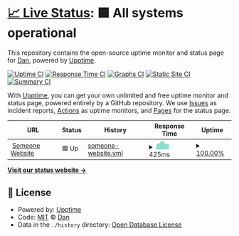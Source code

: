 # [📈 Live Status](https://status.someonebot.xyz): <!--live status--> **🟩 All systems operational**

This repository contains the open-source uptime monitor and status page for [Dan](https://loopios7.xyz), powered by [Upptime](https://github.com/upptime/upptime).

[![Uptime CI](https://github.com/loopios7/someone-uptime/workflows/Uptime%20CI/badge.svg)](https://github.com/loopios7/someone-uptime/actions?query=workflow%3A%22Uptime+CI%22)
[![Response Time CI](https://github.com/loopios7/someone-uptime/workflows/Response%20Time%20CI/badge.svg)](https://github.com/loopios7/someone-uptime/actions?query=workflow%3A%22Response+Time+CI%22)
[![Graphs CI](https://github.com/loopios7/someone-uptime/workflows/Graphs%20CI/badge.svg)](https://github.com/loopios7/someone-uptime/actions?query=workflow%3A%22Graphs+CI%22)
[![Static Site CI](https://github.com/loopios7/someone-uptime/workflows/Static%20Site%20CI/badge.svg)](https://github.com/loopios7/someone-uptime/actions?query=workflow%3A%22Static+Site+CI%22)
[![Summary CI](https://github.com/loopios7/someone-uptime/workflows/Summary%20CI/badge.svg)](https://github.com/loopios7/someone-uptime/actions?query=workflow%3A%22Summary+CI%22)

With [Upptime](https://upptime.js.org), you can get your own unlimited and free uptime monitor and status page, powered entirely by a GitHub repository. We use [Issues](https://github.com/loopios7/someone-uptime/issues) as incident reports, [Actions](https://github.com/loopios7/someone-uptime/actions) as uptime monitors, and [Pages](https://status.someonebot.xyz) for the status page.

<!--start: status pages-->
<!-- This summary is generated by Upptime (https://github.com/upptime/upptime) -->
<!-- Do not edit this manually, your changes will be overwritten -->
<!-- prettier-ignore -->
| URL | Status | History | Response Time | Uptime |
| --- | ------ | ------- | ------------- | ------ |
| <img alt="" src="https://icons.duckduckgo.com/ip3/someonebot.xyz.ico" height="13"> [Someone Website](https://someonebot.xyz) | 🟩 Up | [someone-website.yml](https://github.com/Loopios7/someone-uptime/commits/HEAD/history/someone-website.yml) | <details><summary><img alt="Response time graph" src="./graphs/someone-website/response-time-week.png" height="20"> 425ms</summary><br><a href="https://status.someonebot.xyz/history/someone-website"><img alt="Response time 279" src="https://img.shields.io/endpoint?url=https%3A%2F%2Fraw.githubusercontent.com%2FLoopios7%2Fsomeone-uptime%2FHEAD%2Fapi%2Fsomeone-website%2Fresponse-time.json"></a><br><a href="https://status.someonebot.xyz/history/someone-website"><img alt="24-hour response time 413" src="https://img.shields.io/endpoint?url=https%3A%2F%2Fraw.githubusercontent.com%2FLoopios7%2Fsomeone-uptime%2FHEAD%2Fapi%2Fsomeone-website%2Fresponse-time-day.json"></a><br><a href="https://status.someonebot.xyz/history/someone-website"><img alt="7-day response time 425" src="https://img.shields.io/endpoint?url=https%3A%2F%2Fraw.githubusercontent.com%2FLoopios7%2Fsomeone-uptime%2FHEAD%2Fapi%2Fsomeone-website%2Fresponse-time-week.json"></a><br><a href="https://status.someonebot.xyz/history/someone-website"><img alt="30-day response time 456" src="https://img.shields.io/endpoint?url=https%3A%2F%2Fraw.githubusercontent.com%2FLoopios7%2Fsomeone-uptime%2FHEAD%2Fapi%2Fsomeone-website%2Fresponse-time-month.json"></a><br><a href="https://status.someonebot.xyz/history/someone-website"><img alt="1-year response time 279" src="https://img.shields.io/endpoint?url=https%3A%2F%2Fraw.githubusercontent.com%2FLoopios7%2Fsomeone-uptime%2FHEAD%2Fapi%2Fsomeone-website%2Fresponse-time-year.json"></a></details> | <details><summary><a href="https://status.someonebot.xyz/history/someone-website">100.00%</a></summary><a href="https://status.someonebot.xyz/history/someone-website"><img alt="All-time uptime 99.99%" src="https://img.shields.io/endpoint?url=https%3A%2F%2Fraw.githubusercontent.com%2FLoopios7%2Fsomeone-uptime%2FHEAD%2Fapi%2Fsomeone-website%2Fuptime.json"></a><br><a href="https://status.someonebot.xyz/history/someone-website"><img alt="24-hour uptime 100.00%" src="https://img.shields.io/endpoint?url=https%3A%2F%2Fraw.githubusercontent.com%2FLoopios7%2Fsomeone-uptime%2FHEAD%2Fapi%2Fsomeone-website%2Fuptime-day.json"></a><br><a href="https://status.someonebot.xyz/history/someone-website"><img alt="7-day uptime 100.00%" src="https://img.shields.io/endpoint?url=https%3A%2F%2Fraw.githubusercontent.com%2FLoopios7%2Fsomeone-uptime%2FHEAD%2Fapi%2Fsomeone-website%2Fuptime-week.json"></a><br><a href="https://status.someonebot.xyz/history/someone-website"><img alt="30-day uptime 100.00%" src="https://img.shields.io/endpoint?url=https%3A%2F%2Fraw.githubusercontent.com%2FLoopios7%2Fsomeone-uptime%2FHEAD%2Fapi%2Fsomeone-website%2Fuptime-month.json"></a><br><a href="https://status.someonebot.xyz/history/someone-website"><img alt="1-year uptime 99.99%" src="https://img.shields.io/endpoint?url=https%3A%2F%2Fraw.githubusercontent.com%2FLoopios7%2Fsomeone-uptime%2FHEAD%2Fapi%2Fsomeone-website%2Fuptime-year.json"></a></details>

<!--end: status pages-->

[**Visit our status website →**](https://status.someonebot.xyz)

## 📄 License

- Powered by: [Upptime](https://github.com/upptime/upptime)
- Code: [MIT](./LICENSE) © [Dan](https://loopios7.xyz)
- Data in the `./history` directory: [Open Database License](https://opendatacommons.org/licenses/odbl/1-0/)

